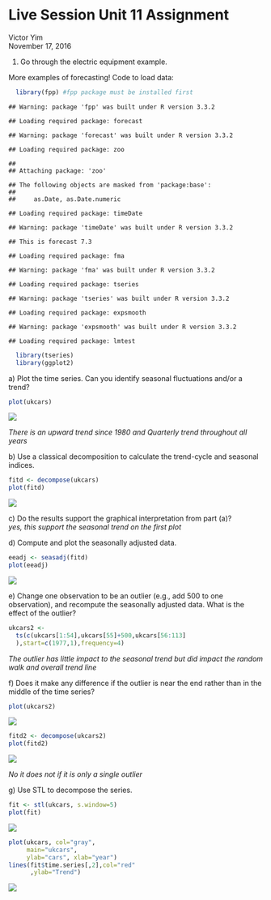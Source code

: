 # Live Session Unit 11 Assignment
Victor Yim  
November 17, 2016  
1)	Go through the electric equipment example.   

More examples of forecasting! 
  Code to load data:  


```r
  library(fpp) #fpp package must be installed first
```

```
## Warning: package 'fpp' was built under R version 3.3.2
```

```
## Loading required package: forecast
```

```
## Warning: package 'forecast' was built under R version 3.3.2
```

```
## Loading required package: zoo
```

```
## 
## Attaching package: 'zoo'
```

```
## The following objects are masked from 'package:base':
## 
##     as.Date, as.Date.numeric
```

```
## Loading required package: timeDate
```

```
## Warning: package 'timeDate' was built under R version 3.3.2
```

```
## This is forecast 7.3
```

```
## Loading required package: fma
```

```
## Warning: package 'fma' was built under R version 3.3.2
```

```
## Loading required package: tseries
```

```
## Warning: package 'tseries' was built under R version 3.3.2
```

```
## Loading required package: expsmooth
```

```
## Warning: package 'expsmooth' was built under R version 3.3.2
```

```
## Loading required package: lmtest
```

```r
  library(tseries)
  library(ggplot2)
```


a)	Plot the time series. Can you identify seasonal fluctuations and/or a trend? 

```r
plot(ukcars)
```

![](Live_Session_unit_11_Assignment_Markdown_files/figure-html/unnamed-chunk-2-1.png)<!-- -->

*There is an upward trend since 1980 and Quarterly trend throughout all years*

b)	Use a classical decomposition to calculate the trend-cycle and seasonal indices.   

```r
fitd <- decompose(ukcars)
plot(fitd)
```

![](Live_Session_unit_11_Assignment_Markdown_files/figure-html/unnamed-chunk-3-1.png)<!-- -->
  
    
c)	Do the results support the graphical interpretation from part (a)?   
*yes, this support the seasonal trend on the first plot*  
  
d)	Compute and plot the seasonally adjusted data.   

```r
eeadj <- seasadj(fitd)
plot(eeadj)  
```

![](Live_Session_unit_11_Assignment_Markdown_files/figure-html/unnamed-chunk-4-1.png)<!-- -->
     
e)	Change one observation to be an outlier (e.g., add 500 to one observation), and recompute the seasonally adjusted data. What is the effect of the outlier?   


```r
ukcars2 <-
  ts(c(ukcars[1:54],ukcars[55]+500,ukcars[56:113]
  ),start=c(1977,1),frequency=4)
```
*The outlier has little impact to the seasonal trend but did impact the random walk and overall trend line*  
    
f)	Does it make any difference if the outlier is near the end rather than in the middle of the time series?   

```r
plot(ukcars2)
```

![](Live_Session_unit_11_Assignment_Markdown_files/figure-html/unnamed-chunk-6-1.png)<!-- -->

```r
fitd2 <- decompose(ukcars2)
plot(fitd2)
```

![](Live_Session_unit_11_Assignment_Markdown_files/figure-html/unnamed-chunk-6-2.png)<!-- -->
  
*No it does not if it is only a single outlier*  
  
g)	Use STL to decompose the series.   


```r
fit <- stl(ukcars, s.window=5)
plot(fit)
```

![](Live_Session_unit_11_Assignment_Markdown_files/figure-html/unnamed-chunk-7-1.png)<!-- -->

```r
plot(ukcars, col="gray",
     main="ukcars",
     ylab="cars", xlab="year")
lines(fit$time.series[,2],col="red"
      ,ylab="Trend")
```

![](Live_Session_unit_11_Assignment_Markdown_files/figure-html/unnamed-chunk-7-2.png)<!-- -->


